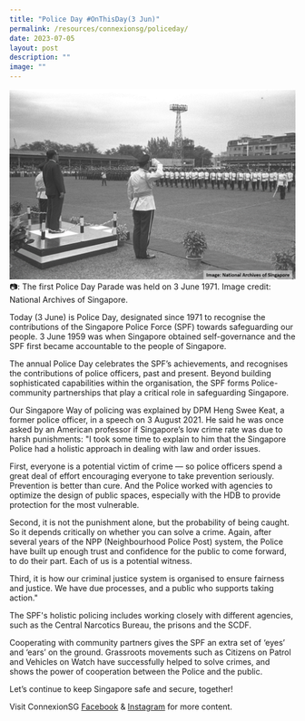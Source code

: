 ```yaml
---
title: "Police Day #OnThisDay(3 Jun)"
permalink: /resources/connexionsg/policeday/
date: 2023-07-05
layout: post
description: ""
image: ""
---
```

![](/images/connexionsg/2023/police%20day.png)
📷: The first Police Day Parade was held on 3 June 1971. Image credit: National Archives of Singapore.

Today (3 June) is Police Day, designated since 1971 to recognise the contributions of the Singapore Police Force (SPF) towards safeguarding our people. 3 June 1959 was when Singapore obtained self-governance and the SPF first became accountable to the people of Singapore.

The annual Police Day celebrates the SPF’s achievements, and recognises the contributions of police officers, past and present. Beyond building sophisticated capabilities within the organisation, the SPF forms Police-community partnerships that play a critical role in safeguarding Singapore.

Our Singapore Way of policing was explained by DPM Heng Swee Keat, a former police officer, in a speech on 3 August 2021. He said he was once asked by an American professor if Singapore’s low crime rate was due to harsh punishments: "I took some time to explain to him that the Singapore Police had a holistic approach in dealing with law and order issues.

First, everyone is a potential victim of crime — so police officers spend a great deal of effort encouraging everyone to take prevention seriously. Prevention is better than cure. And the Police worked with agencies to optimize the design of public spaces, especially with the HDB to provide protection for the most vulnerable.

Second, it is not the punishment alone, but the probability of being caught. So it depends critically on whether you can solve a crime. Again, after several years of the NPP (Neighbourhood Police Post) system, the Police have built up enough trust and confidence for the public to come forward, to do their part. Each of us is a potential witness.

Third, it is how our criminal justice system is organised to ensure fairness and justice. We have due processes, and a public who supports taking action."

The SPF's holistic policing includes working closely with different agencies, such as the Central Narcotics Bureau, the prisons and the SCDF.

Cooperating with community partners gives the SPF an extra set of ‘eyes’ and ‘ears’ on the ground. Grassroots movements such as Citizens on Patrol and Vehicles on Watch have successfully helped to solve crimes, and shows the power of cooperation between the Police and the public.

Let’s continue to keep Singapore safe and secure, together!

Visit ConnexionSG [Facebook](https://www.facebook.com/ConnexionSG) & [Instagram](https://www.instagram.com/connexionsg/) for more content.